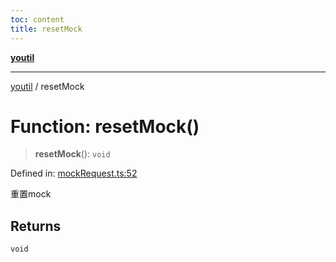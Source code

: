 ```yaml
---
toc: content
title: resetMock
---
```

[**youtil**](../README.md)

***

[youtil](../globals.md) / resetMock

# Function: resetMock()

> **resetMock**(): `void`

Defined in: [mockRequest.ts:52](https://github.com/sxei/youtil/blob/694ab8493a838606110abf86b5e5d35bb7326cbe/src/mockRequest.ts#L52)

重置mock

## Returns

`void`
